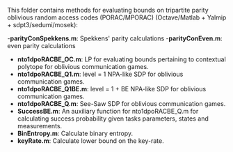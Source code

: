 This folder contains methods for evaluating bounds on tripartite parity oblivious random access codes (PORAC/MPORAC) (Octave/Matlab + Yalmip + sdpt3/sedumi/mosek):

-**parityConSpekkens.m**: Spekkens' parity calculations
-**parityConEven.m**: even parity calculations
- **nto1dpoRACBE_OC.m**: LP for evaluating bounds pertaining to contextual polytope for oblivious communication games. 
- **nto1dpoRACBE_Q1.m**: level = 1 NPA-like SDP for oblivious communication games. 
- **nto1dpoRACBE_Q1BE.m**: level = 1 + BE NPA-like SDP for oblivious communication games.
- **nto1dpoRACBE_Q.m**: See-Saw SDP for oblivious communication games.
- **SuccessBE.m**: An auxiliary function for nto1dpoRACBE_Q.m for calculating success probability given tasks parameters, states and measurements.
- **BinEntropy.m**: Calculate binary entropy.
- **keyRate.m**: Calculate lower bound on the key-rate.










